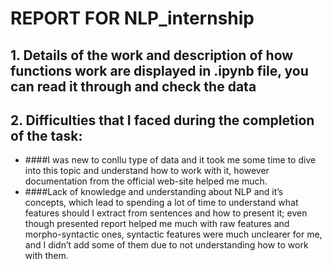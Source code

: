 # REPORT FOR NLP_internship
## 1. Details of the work and description of how functions work are displayed in .ipynb file, you can read it through and check the data
## 2. Difficulties that I faced during the completion of the task:
 * ####I was new to conllu type of data and it took me some time to dive into this topic and understand how to work with it, however documentation from the official web-site helped me much.
 * ####Lack of knowledge and understanding about NLP and it’s concepts, which lead to spending a lot of time to understand what features should I extract from sentences and how to present it; even though presented report helped me much with raw features and morpho-syntactic ones, syntactic features were much unclearer for me, and I didn’t add some of them due to not understanding how to work with them.
